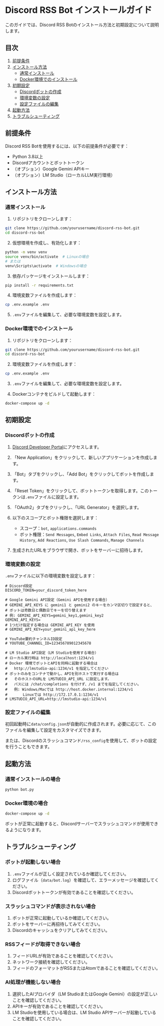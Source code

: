 # Discord RSS Bot インストールガイド

このガイドでは、Discord RSS Botのインストール方法と初期設定について説明します。

## 目次

1. [前提条件](#前提条件)
2. [インストール方法](#インストール方法)
   - [通常インストール](#通常インストール)
   - [Docker環境でのインストール](#docker環境でのインストール)
3. [初期設定](#初期設定)
   - [Discordボットの作成](#discordボットの作成)
   - [環境変数の設定](#環境変数の設定)
   - [設定ファイルの編集](#設定ファイルの編集)
4. [起動方法](#起動方法)
5. [トラブルシューティング](#トラブルシューティング)

## 前提条件

Discord RSS Botを使用するには、以下の前提条件が必要です：

- Python 3.8以上
- Discordアカウントとボットトークン
- （オプション）Google Gemini APIキー
- （オプション）LM Studio（ローカルLLM実行環境）

## インストール方法

### 通常インストール

1. リポジトリをクローンします：

```bash
git clone https://github.com/yourusername/discord-rss-bot.git
cd discord-rss-bot
```

2. 仮想環境を作成し、有効化します：

```bash
python -m venv venv
source venv/bin/activate  # Linuxの場合
# または
venv\Scripts\activate  # Windowsの場合
```

3. 依存パッケージをインストールします：

```bash
pip install -r requirements.txt
```

4. 環境変数ファイルを作成します：

```bash
cp .env.example .env
```

5. `.env`ファイルを編集して、必要な環境変数を設定します。

### Docker環境でのインストール

1. リポジトリをクローンします：

```bash
git clone https://github.com/yourusername/discord-rss-bot.git
cd discord-rss-bot
```

2. 環境変数ファイルを作成します：

```bash
cp .env.example .env
```

3. `.env`ファイルを編集して、必要な環境変数を設定します。

4. Dockerコンテナをビルドして起動します：

```bash
docker-compose up -d
```

## 初期設定

### Discordボットの作成

1. [Discord Developer Portal](https://discord.com/developers/applications)にアクセスします。

2. 「New Application」をクリックして、新しいアプリケーションを作成します。

3. 「Bot」タブをクリックし、「Add Bot」をクリックしてボットを作成します。

4. 「Reset Token」をクリックして、ボットトークンを取得します。このトークンは`.env`ファイルに設定します。

5. 「OAuth2」タブをクリックし、「URL Generator」を選択します。

6. 以下のスコープとボット権限を選択します：
   - スコープ：`bot`, `applications.commands`
   - ボット権限：`Send Messages`, `Embed Links`, `Attach Files`, `Read Message History`, `Add Reactions`, `Use Slash Commands`, `Manage Channels`

7. 生成されたURLをブラウザで開き、ボットをサーバーに招待します。

### 環境変数の設定

`.env`ファイルに以下の環境変数を設定します：

```
# Discord設定
DISCORD_TOKEN=your_discord_token_here

# Google Gemini API設定（Gemini APIを使用する場合）
# GEMINI_API_KEYS に gemini1 と gemini2 のキーをカンマ区切りで設定すると、
# ボットは奇数日と偶数日でキーを切り替えます
# 例: GEMINI_API_KEYS=gemini_key1,gemini_key2
GEMINI_API_KEYS=
# 1つだけ指定する場合は GEMINI_API_KEY を使用
# GEMINI_API_KEY=your_gemini_api_key_here

# YouTube要約チャンネルID設定
# YOUTUBE_CHANNEL_ID=123456789012345678

# LM Studio API設定（LM Studioを使用する場合）
# ローカル実行時は http://localhost:1234/v1
# Docker 環境でボットとAPIを同時に起動する場合は
#   http://lmstudio-api:1234/v1 を指定してください
# ボットのみをコンテナで動かし、APIを別ホストで実行する場合は
#   そのホストのURLを LMSTUDIO_API_URL に設定します。
#   パスには /chat/completions を付けず、/v1 までを指定してください。
#   例: Windows/Macでは http://host.docker.internal:1234/v1
#       Linuxでは http://172.17.0.1:1234/v1
# LMSTUDIO_API_URL=http://lmstudio-api:1234/v1
```

### 設定ファイルの編集

初回起動時に`data/config.json`が自動的に作成されます。必要に応じて、このファイルを編集して設定をカスタマイズできます。

または、Discordのスラッシュコマンド`/rss_config`を使用して、ボットの設定を行うこともできます。

## 起動方法

### 通常インストールの場合

```bash
python bot.py
```

### Docker環境の場合

```bash
docker-compose up -d
```

ボットが正常に起動すると、Discordサーバーでスラッシュコマンドが使用できるようになります。

## トラブルシューティング

### ボットが起動しない場合

1. `.env`ファイルが正しく設定されているか確認してください。
2. ログファイル（`data/bot.log`）を確認して、エラーメッセージを確認してください。
3. Discordボットトークンが有効であることを確認してください。

### スラッシュコマンドが表示されない場合

1. ボットが正常に起動しているか確認してください。
2. ボットをサーバーに再招待してみてください。
3. Discordのキャッシュをクリアしてみてください。

### RSSフィードが取得できない場合

1. フィードURLが有効であることを確認してください。
2. ネットワーク接続を確認してください。
3. フィードのフォーマットがRSSまたはAtomであることを確認してください。

### AI処理が機能しない場合

1. 選択したAIプロバイダ（LM StudioまたはGoogle Gemini）の設定が正しいことを確認してください。
2. APIキーが有効であることを確認してください。
3. LM Studioを使用している場合は、LM Studio APIサーバーが起動していることを確認してください。


